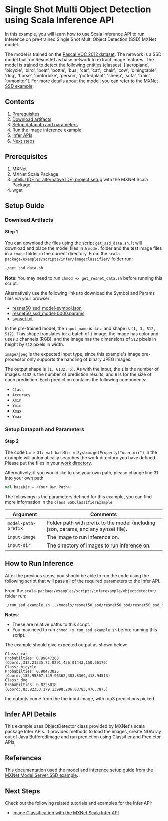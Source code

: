 # Single Shot Multi Object Detection using Scala Inference API

In this example, you will learn how to use Scala Inference API to run Inference on pre-trained Single Shot Multi Object Detection (SSD) MXNet model.

The model is trained on the [Pascal VOC 2012 dataset](http://host.robots.ox.ac.uk/pascal/VOC/voc2012/index.html). The network is a SSD model built on Resnet50 as base network to extract image features. The model is trained to detect the following entities (classes): ['aeroplane', 'bicycle', 'bird', 'boat', 'bottle', 'bus', 'car', 'cat', 'chair', 'cow', 'diningtable', 'dog', 'horse', 'motorbike', 'person', 'pottedplant', 'sheep', 'sofa', 'train', 'tvmonitor']. For more details about the model, you can refer to the [MXNet SSD example](https://github.com/apache/incubator-mxnet/tree/master/example/ssd).


## Contents

1. [Prerequisites](#prerequisites)
2. [Download artifacts](#download-artifacts)
3. [Setup datapath and parameters](#setup-datapath-and-parameters)
4. [Run the image inference example](#run-the-image-inference-example)
5. [Infer APIs](#infer-api-details)
6. [Next steps](#next-steps)


## Prerequisites

1. MXNet
2. MXNet Scala Package
3. [IntelliJ IDE (or alternative IDE) project setup](http://mxnet.incubator.apache.org/tutorials/scala/mxnet_scala_on_intellij.html) with the MXNet Scala Package
4. wget


## Setup Guide

### Download Artifacts
#### Step 1
You can download the files using the script `get_ssd_data.sh`. It will download and place the model files in a `model` folder and the test image files in a `image` folder in the current directory.
From the `scala-package/examples/scripts/infer/imageclassifier/` folder run:

```bash
./get_ssd_data.sh
```

**Note**: You may need to run `chmod +x get_resnet_data.sh` before running this script.

Alternatively use the following links to download the Symbol and Params files via your browser:
- [resnet50_ssd_model-symbol.json](https://s3.amazonaws.com/model-server/models/resnet50_ssd/resnet50_ssd_model-symbol.json)
- [resnet50_ssd_model-0000.params](https://s3.amazonaws.com/model-server/models/resnet50_ssd/resnet50_ssd_model-0000.params)
- [synset.txt](https://github.com/awslabs/mxnet-model-server/blob/master/examples/ssd/synset.txt)

In the pre-trained model, the `input_name` is `data` and shape is `(1, 3, 512, 512)`.
This shape translates to: a batch of `1` image, the image has color and uses `3` channels (RGB), and the image has the dimensions of `512` pixels in height by `512` pixels in width.

`image/jpeg` is the expected input type, since this example's image pre-processor only supports the handling of binary JPEG images.

The output shape is `(1, 6132, 6)`. As with the input, the `1` is the number of images. `6132` is the number of prediction results, and `6` is for the size of each prediction. Each prediction contains the following components:
- `Class`
- `Accuracy`
- `Xmin`
- `Ymin`
- `Xmax`
- `Ymax`


### Setup Datapath and Parameters
#### Step 2
The code `Line 31: val baseDir = System.getProperty("user.dir")` in the example will automatically searches the work directory you have defined. Please put the files in your [work directory](https://stackoverflow.com/questions/16239130/java-user-dir-property-what-exactly-does-it-mean). <!-- how do you define the work directory? -->

Alternatively, if you would like to use your own path, please change line 31 into your own path
```scala
val baseDir = <Your Own Path>
```

The followings is the parameters defined for this example, you can find more information in the `class SSDClassifierExample`.

| Argument                      | Comments                                 |
| ----------------------------- | ---------------------------------------- |
| `model-path-prefix`                   | Folder path with prefix to the model (including json, params, and any synset file). |
| `input-image`                 | The image to run inference on. |
| `input-dir`                   | The directory of images to run inference on. |


## How to Run Inference
After the previous steps, you should be able to run the code using the following script that will pass all of the required parameters to the Infer API.

From the `scala-package/examples/scripts/inferexample/objectdetector/` folder run:

```bash
./run_ssd_example.sh ../models/resnet50_ssd/resnet50_ssd/resnet50_ssd_model ../images/dog.jpg ../images
```

**Notes**:
* These are relative paths to this script.
* You may need to run `chmod +x run_ssd_example.sh` before running this script.

The example should give expected output as shown below:
```
Class: car
Probabilties: 0.99847263
(Coord:,312.21335,72.0291,456.01443,150.66176)
Class: bicycle
Probabilties: 0.90473825
(Coord:,155.95807,149.96362,383.8369,418.94513)
Class: dog
Probabilties: 0.8226818
(Coord:,83.82353,179.13998,206.63783,476.7875)
```
the outputs come from the the input image, with top3 predictions picked.


## Infer API Details
This example uses ObjectDetector class provided by MXNet's scala package Infer APIs. It provides methods to load the images, create NDArray out of Java BufferedImage and run prediction using Classifier and Predictor APIs.


## References
This documentation used the model and inference setup guide from the [MXNet Model Server SSD example](https://github.com/awslabs/mxnet-model-server/blob/master/examples/ssd/README.md).


## Next Steps

Check out the following related tutorials and examples for the Infer API:

* [Image Classification with the MXNet Scala Infer API](../imageclassifier/README.md)
